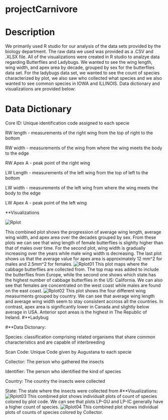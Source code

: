 # projectCarnivore
# Description
We primarily used R studio for our analysis of the data sets provided by the biology department. The raw data we used was provided as a .CSV and .XLSX file. All of the visualizations were created in R studio to analzye data regarding Butterflies and Ladybugs. We wanted to see the wing length, wing width, and apex area by decade, grouped by sex for the butterflies data set. For the ladybugs data set, we wanted to see the count of species characterized by plot, we also saw who collected what species and we also wanted to see common species in IOWA and ILLINOIS. Data dictionary and visualizations are provided below:

# Data Dictionary
Core ID: Unique identification code assigned to each specie

RW length - measurements of the right wing from the top of right to the bottom

RW width - measurements of the wing from where the wing meets the body to the edge

RW Apex A - peak point of the right wing

LW Length - measurements of the left wing from the top of left to the bottom

LW width - measurements of the left wing from where the wing meets the body to the edge

LW Apex A - peak point of the left wing

**Visualizations

![Rplot](https://user-images.githubusercontent.com/97116253/207204842-41de0c40-943a-42bf-af9a-0c8a641622aa.png)

This combined plot shows the progression of average wing length, average wing width, and apex area over the decades grouped by sex. From these plots we can see that wing length of female butterflies is slighlty higher than that of males over time. For the second plot, wing width is gradually increasing over the years while male wing width is decreasing. The last plot shows us that the average value for apex area is approximately 12 mm^2 for males and 2.5mm^2 for females.
![Rplot01](https://user-images.githubusercontent.com/97116253/207204920-cb649eb3-0fb3-4b6e-80cc-c1428525a033.png)
This plot maps where the cabbage butterflies are collected from. The top map was added to include the butterflies from Europe, while the second one shows which state has the highest number of cabbage butterflies in the US: California. We can also see that females are concentrated on the west coast while males are found on the east coast.
![Rplot02](https://user-images.githubusercontent.com/97116253/207204964-8914a9e0-7362-4ae9-94d3-6eceed5c0575.png)
This plot shows the four different wing measurments grouped by country. We can see that average wing length and average wing width seem to stay consistent accross all the countries. In contrast, apex area is significantly lower in Canada and slightly below average in USA. Anterior spot areas is the highest in The Republic of Ireland.
#**Ladybug 

#**Data Dictonary:

Species: classification comprising related organisms that share common characteristics and are capable of interbreeding

Scan Code: Unique Code given by Augustana to each specie

Collector: The person who gathered the insects

Identifier: The person who identified the kind of species

Country: The country the insects were collected

State: The state where the insects were collected from
#**Visualizations:
![Rplot03](https://user-images.githubusercontent.com/97116253/207205167-1a101cf6-4514-49d0-8a7f-af41f3ae7ea7.png)
This combined plot shows individualt plots of count of species colored by plot code. We can see that plots LP-GU and LP-IC generally have a higher count of species.
![Rplot04](https://user-images.githubusercontent.com/97116253/207205233-2f313a35-8c3a-4d26-84cd-61b8dc9bb460.png)
This combined plot shows individual plots of counts of species colored by Collector.


